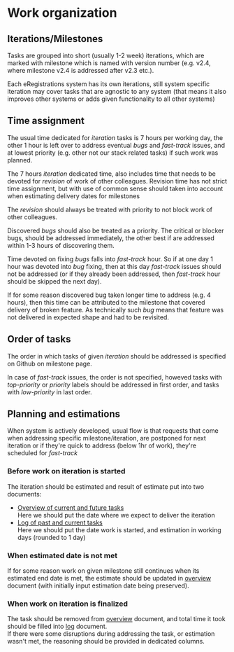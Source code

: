 # Work organization

## Iterations/Milestones

Tasks are grouped into short (usually 1-2 week) iterations, which are marked with milestone which is named with version number (e.g. v2.4, where milestone v2.4 is addressed after v2.3 etc.).

Each eRegistrations system has its own iterations, still system specific iteration may cover tasks that are agnostic to any system (that means it also improves other systems or adds given functionality to all other systems)

## Time assignment

The usual time dedicated for _iteration_ tasks is 7 hours per working day, the other 1 hour is left over to address eventual _bugs_ and _fast-track_ issues, and at lowest priority (e.g. other not our stack related tasks) if such work was planned.

The 7 hours _iteration_ dedicated time, also includes time that needs to be devoted for _revision_ of work of other colleagues. Revision time has not strict time assignment, but with use of common sense should taken into account when estimating delivery dates for milestones

The _revision_ should always be treated with priority to not block work of other colleagues.

Discovered _bugs_ should also be treated as a priority. The critical or blocker bugs, should be addressed immediately, the other best if are addressed within 1-3 hours of discovering them.

Time devoted on fixing _bugs_ falls into _fast-track_ hour. So if at one day 1 hour was devoted into _bug_ fixing, then at this day _fast-track_ issues should not be addressed (or if they already been addressed, then _fast-track_ hour should be skipped the next day).

If for some reason discovered bug taken longer time to address (e.g. 4 hours), then this time can be attributed to the milestone that covered delivery of broken feature. As technically such _bug_ means that feature was not delivered in expected shape and had to be revisited.

## Order of tasks

The order in which tasks of given _iteration_ should be addressed is specified on Github on milestone page.

In case of _fast-track_ issues, the order is not specified, howeved tasks with _top-priority_ or _priority_ labels should be addressed in first order, and tasks with _low-priority_ in last order.

## Planning and estimations

When system is actively developed, usual flow is that requests that come when addressing specific milestone/iteration, are postponed for next iteration or if they're quick to address (below 1hr of work), they're scheduled for _fast-track_

### Before work on iteration is started

The iteration should be estimated and result of estimate put into two documents:
- [Overview of current and future tasks](https://docs.google.com/document/d/1cebUp70ElHAYM4vAoLD9lyHQfpuRfzZDN-MiTgQHiEs/edit)  
Here we should put the date where we expect to deliver the iteration
- [Log of past and current tasks](https://docs.google.com/document/d/1is0Y_qwDwBMjXcx_DoWzofP5oXF8jgPAwm5YdLHOqy0/edit)  
Here we should put the date work is started, and estimation in working days (rounded to 1 day)

### When estimated date is not met

If for some reason work on given milestone still continues when its estimated end date is met, the estimate should be updated in [overview](https://docs.google.com/document/d/1cebUp70ElHAYM4vAoLD9lyHQfpuRfzZDN-MiTgQHiEs/edit) document (with  initially input estimation date being preserved).

### When work on iteration is finalized

The task should be removed from [overview](https://docs.google.com/document/d/1cebUp70ElHAYM4vAoLD9lyHQfpuRfzZDN-MiTgQHiEs/edit) document, and total time it took should be filled into [log](https://docs.google.com/document/d/1is0Y_qwDwBMjXcx_DoWzofP5oXF8jgPAwm5YdLHOqy0/edit) document.  
If there were some disruptions during addressing the task, or estimation wasn't met, the reasoning should be provided in dedicated columns.

